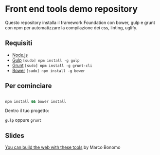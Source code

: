 # Front end tools demo repository

Questo repository installa il framework Foundation con bower, gulp e grunt con npm per automatizzare la compilazione dei css, linting, uglify. 

## Requisiti


  * [Node.js](http://nodejs.org)
  * [Gulp](http://gulpjs.com)  `[sudo] npm install -g gulp`
  * [Grunt](http://gruntjs.com)  `[sudo] npm install -g grunt-cli`
  * [Bower](http://bower.io) `[sudo] npm install -g bower`

## Per cominciare

```bash

npm install && bower install
```

Dentro il tuo progetto: 

`gulp` oppure `grunt`

## Slides

[You can build the web with these tools](http://radel.github.io/frontend-slides/) by Marco Bonomo
